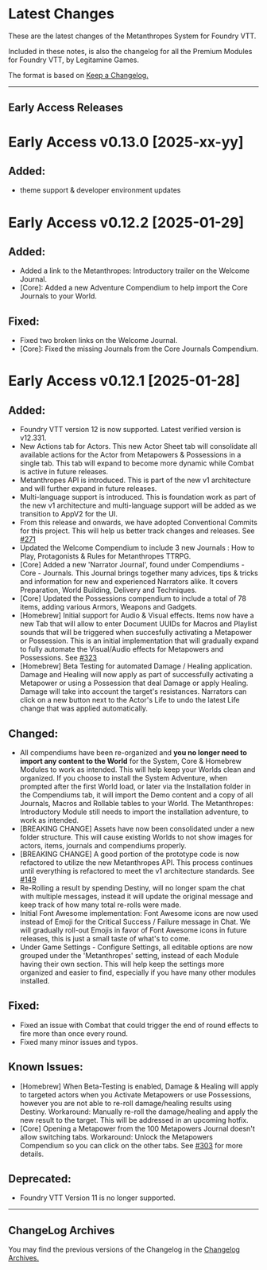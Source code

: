 # Latest Changes

These are the latest changes of the Metanthropes System for Foundry VTT.

Included in these notes, is also the changelog for all the Premium Modules for Foundry VTT, by Legitamine Games.

The format is based on [Keep a Changelog.](https://keepachangelog.com/en/1.1.0/)

---

## Early Access Releases

# Early Access v0.13.0 [2025-xx-yy]

## Added:
- theme support & developer environment updates

# Early Access v0.12.2 [2025-01-29]

## Added:
- Added a link to the Metanthropes: Introductory trailer on the Welcome Journal.
- [Core]: Added a new Adventure Compendium to help import the Core Journals to your World.

## Fixed:
- Fixed two broken links on the Welcome Journal.
- [Core]: Fixed the missing Journals from the Core Journals Compendium.

# Early Access v0.12.1 [2025-01-28]

## Added:
- Foundry VTT version 12 is now supported. Latest verified version is v12.331.
- New Actions tab for Actors. This new Actor Sheet tab will consolidate all available actions for the Actor from Metapowers & Possessions in a single tab. This tab will expand to become more dynamic while Combat is active in future releases.
- Metanthropes API is introduced. This is part of the new v1 architecture and will further expand in future releases.
- Multi-language support is introduced. This is foundation work as part of the new v1 architecture and multi-language support will be added as we transition to AppV2 for the UI.
- From this release and onwards, we have adopted Conventional Commits for this project. This will help us better track changes and releases. See [#271](https://github.com/Legitamine/metanthropes/issues/271)
- Updated the Welcome Compendium to include 3 new Journals : How to Play, Protagonists & Rules for Metanthropes TTRPG.
- [Core] Added a new 'Narrator Journal', found under Compendiums - Core - Journals. This Journal brings together many advices, tips & tricks and information for new and experienced Narrators alike. It covers Preparation, World Building, Delivery and Techniques.
- [Core] Updated the Possessions compendium to include a total of 78 items, adding various Armors, Weapons and Gadgets.
- [Homebrew] Initial support for Audio & Visual effects. Items now have a new Tab that will allow to enter Document UUIDs for Macros and Playlist sounds that will be triggered when succesfully activating a Metapower or Possession. This is an initial implementation that will gradually expand to fully automate the Visual/Audio effects for Metapowers and Possessions. See [#323](https://github.com/Legitamine/metanthropes/issues/323)
- [Homebrew] Beta Testing for automated Damage / Healing application. Damage and Healing will now apply as part of successfully activating a Metapower or using a Possession that deal Damage or apply Healing. Damage will take into account the target's resistances. Narrators can click on a new button next to the Actor's Life to undo the latest Life change that was applied automatically.

## Changed:
- All compendiums have been re-organized and **you no longer need to import any content to the World** for the System, Core & Homebrew Modules to work as intended. This will help keep your Worlds clean and organized. If you choose to install the System Adventure, when prompted after the first World load, or later via the Installation folder in the Compendiums tab, it will import the Demo content and a copy of all Journals, Macros and Rollable tables to your World. The Metanthropes: Introductory Module still needs to import the installation adventure, to work as intended.
- [BREAKING CHANGE] Assets have now been consolidated under a new folder structure. This will cause existing Worlds to not show images for actors, items, journals and compendiums properly.
- [BREAKING CHANGE] A good portion of the prototype code is now refactored to utilize the new Metanthropes API. This process continues until everything is refactored to meet the v1 architecture standards. See [#149](https://github.com/Legitamine/metanthropes/issues/149)
- Re-Rolling a result by spending Destiny, will no longer spam the chat with multiple messages, instead it will update the original message and keep track of how many total re-rolls were made.
- Initial Font Awesome implementation: Font Awesome icons are now used instead of Emoji for the Critical Success / Failure message in Chat. We will gradually roll-out Emojis in favor of Font Awesome icons in future releases, this is just a small taste of what's to come.
- Under Game Settings - Configure Settings, all editable options are now grouped under the 'Metanthropes' setting, instead of each Module having their own section. This will help keep the settings more organized and easier to find, especially if you have many other modules installed.

## Fixed:
- Fixed an issue with Combat that could trigger the end of round effects to fire more than once every round.
- Fixed many minor issues and typos.

## Known Issues:
- [Homebrew] When Beta-Testing is enabled, Damage & Healing will apply to targeted actors when you Activate Metapowers or use Possessions, however you are not able to re-roll damage/healing results using Destiny. Workaround: Manually re-roll the damage/healing and apply the new result to the target. This will be addressed in an upcoming hotfix.
- [Core] Opening a Metapower from the 100 Metapowers Journal doesn't allow switching tabs. Workaround: Unlock the Metapowers Compendium so you can click on the other tabs. See [#303](https://github.com/Legitamine/metanthropes/issues/303) for more details.

## Deprecated:
- Foundry VTT Version 11 is no longer supported.

---
## ChangeLog Archives

You may find the previous versions of the Changelog in the [Changelog Archives.](https://github.com/Legitamine/metanthropes/blob/main/CHANGELOGARCHIVES.md)
